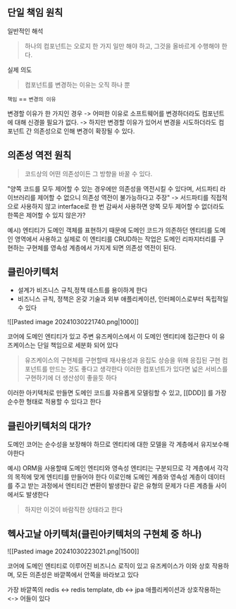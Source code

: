 
## 단일 책임 원칙

일반적인 해석
> 하나의 컴포넌트는 오로지 한 가지 일만 해야 하고, 그것을 올바르게 수행해야 한다.

실제 의도
> 컴포넌트를 변경하는 이유는 오직 하나 뿐

`책임` == `변경의 이유`


변경할 이유가 한 가지인 경우
-> 어떠한 이유로 소프트웨어를 변경하더라도 컴포넌트에 대해 신경쓸 필요가 없다.
-> 하지만 변경할 이유가 있어서 변경을 시도하더라도 컴포넌트 간 의존성으로 인해 변경이 확장될 수 있다.

## 의존성 역전 원칙

> 코드상의 어떤 의존성이든 그 방향을 바꿀 수 있다.

"양쪽 코드를 모두 제어할 수 있는 경우에만 의존성을 역전시킬 수 있다며, 서드파티 라이브러리를 제어할 수 없으니 의존성 역전이 불가능하다고 주장"
-> 서드파티를 직접적으로 사용하지 않고 interface로 한 번 감싸서 사용하면 양쪽 모두 제어할 수 없더라도 한쪽은 제어할 수 있지 않은가?


예시) 엔티티가 도메인 객체를 표현하기 때문에 도메인 코드가 의존하던 엔티티를 도메인 영역에서 사용하고
실제로 이 엔티티를 CRUD하는 작업은 도메인 리파지터리를 구현하는 구현체를 영속성 계층에서 가지게 되면 의존성 역전이 된다.


## 클린아키텍처

- 설계가 비즈니스 규칙,정책 테스트를 용이하게 한다
- 비즈니스 규칙, 정책은 온갖 기술과 외부 애플리케이션, 인터페이스로부터 독립적일 수 있다

![[Pasted image 20241030221740.png|1000]]

코어에 도메인 엔티티가 있고 주변 유즈케이스에서 이 도메인 엔티티에 접근한다
이 유즈케이스는 단일 책임으로 세분화 되어 있다

> 유즈케이스의 구현체를 구현할때 재사용성과 응집도 상승을 위해 응집된 구현 컴포넌트를 만드는 것도 좋다고 생각한다
> 이러한 컴포넌트가 있다면 넓은 서비스를 구현하기에 더 생산성이 좋을듯 하다

이러한 아키텍처로 만들면 도메인 코드를 자유롭게 모델링할 수 있고, [[DDD]] 를 가장 순수한 형태로 적용할 수 있다고 한다


## 클린아키텍처의 대가?

도메인 코어는 순수성을 보장해야 하므로 엔티티에 대한 모델을 각 계층에서 유지보수해야한다

예시) ORM을 사용할때 도메인 엔티티와 영속성 엔티티는 구분되므로 각 계층에서 각각의 목적에 맞게 엔티티를 만들어야 한다
이로인해 도메인 계층와 영속성 계층이 데이터를 주고 받는 과정에서 엔티티간 변환이 발생한다 
같은 유형의 문제가 다른 계층들 사이에서도 발생한다

> 하지만 이것이 바람직한 상태라고 한다


## 헥사고날 아키텍처(클린아키텍처의 구현체 중 하나)

![[Pasted image 20241030223021.png|1500]]



코어에 도메인 엔티티로 이루어진 비즈니스 로직이 있고 유즈케이스가 이와 상호 작용하며, 모든 의존성은 바깥쪽에서 안쪽을 바라보고 있다

가장 바깥쪽의 redis <-> redis template, db <-> jpa 애플리케이션과 상호작용하는 <-> 어들이 있다